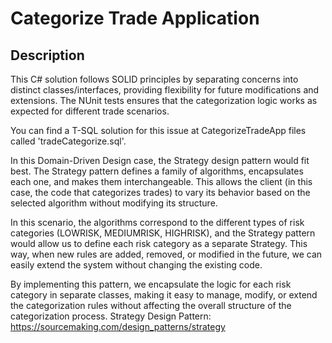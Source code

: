 # Categorize Trade Application
## Description
This C# solution follows SOLID principles by separating concerns into distinct classes/interfaces, 
providing flexibility for future modifications and extensions. 
The NUnit tests ensures that the categorization logic works as expected for different trade scenarios.

You can find a T-SQL solution for this issue at CategorizeTradeApp files called 'tradeCategorize.sql'.

In this Domain-Driven Design case, the Strategy design pattern would fit best. The Strategy pattern defines a family of algorithms, encapsulates each one, and makes them interchangeable. 
This allows the client (in this case, the code that categorizes trades) to vary its behavior based on the selected algorithm without modifying its structure.

In this scenario, the algorithms correspond to the different types of risk categories (LOWRISK, MEDIUMRISK, HIGHRISK), and the Strategy pattern would allow us to define each risk category as a separate Strategy. 
This way, when new rules are added, removed, or modified in the future, we can easily extend the system without changing the existing code.

By implementing this pattern, we encapsulate the logic for each risk category in separate classes, making it easy to manage, modify, 
or extend the categorization rules without affecting the overall structure of the categorization process.
Strategy Design Pattern: https://sourcemaking.com/design_patterns/strategy
